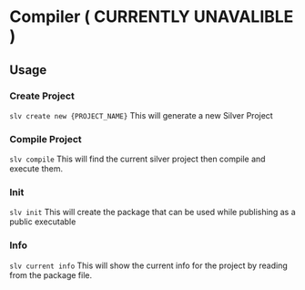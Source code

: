 # Compiler ( CURRENTLY UNAVALIBLE )

## Usage

### Create Project

``` slv create new {PROJECT_NAME} ```
This will generate a new Silver Project

### Compile Project

``` slv compile ```
This will find the current silver project then compile and execute them.

### Init 

``` slv init ```
This will create the package that can be used while publishing as a public executable


### Info

``` slv current info ```
This will show the current info for the project by reading from the package file. 

